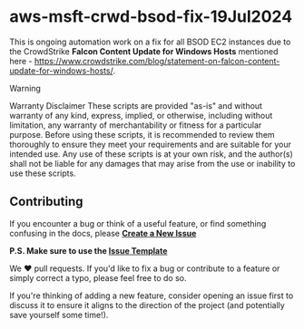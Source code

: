 # aws-msft-crwd-bsod-fix-19Jul2024
This is ongoing automation work on a fix for all BSOD EC2 instances due to the CrowdStrike **Falcon Content Update for Windows Hosts** mentioned here - https://www.crowdstrike.com/blog/statement-on-falcon-content-update-for-windows-hosts/.

> [!WARNING]  
> Warranty Disclaimer
> These scripts are provided "as-is" and without warranty of any kind, express, implied, or otherwise, including without limitation, any warranty of merchantability or fitness for a particular purpose. Before using these scripts, it is recommended to review them thoroughly to ensure they meet your requirements and are suitable for your intended use. Any use of these scripts is at your own risk, and the author(s) shall not be liable for any damages that may arise from the use or inability to use these scripts.

## Contributing

If you encounter a bug or think of a useful feature, or find something confusing in the docs, please
**[Create a New Issue](https://github.com/GeorgeDavis-TM/WorkloadSecurity-AWS-SNS/issues/new)**

 **P.S. Make sure to use the [Issue Template](https://github.com/gdcrocx/aws-msft-crwd-bsod-fix-19Jul2024/tree/master/.github/ISSUE_TEMPLATE)**

We :heart: pull requests. If you'd like to fix a bug or contribute to a feature or simply correct a typo, please feel free to do so.

If you're thinking of adding a new feature, consider opening an issue first to
discuss it to ensure it aligns to the direction of the project (and potentially
save yourself some time!).